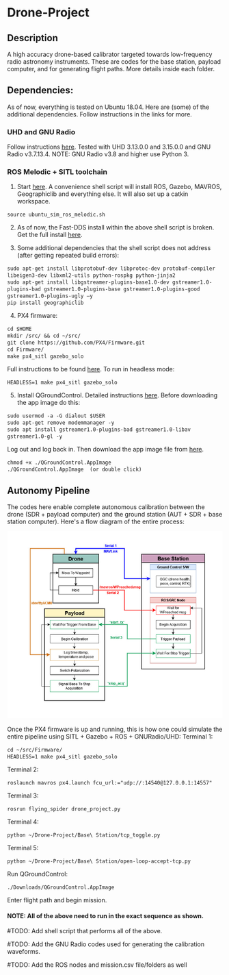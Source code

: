 # Drone-Project
## Description
A high accuracy drone-based calibrator targeted towards low-frequency radio astronomy instruments. These are codes for the base station, payload computer, and for generating flight paths. More details inside each folder.

## Dependencies:
As of now, everything is tested on Ubuntu 18.04. Here are (some) of the additional dependencies. Follow instructions in the links for more.

### UHD and GNU Radio 
Follow instructions [here](https://kb.ettus.com/Building_and_Installing_the_USRP_Open-Source_Toolchain_(UHD_and_GNU_Radio)_on_Linux). Tested with UHD 3.13.0.0 and 3.15.0.0 and GNU Radio v3.7.13.4. NOTE: GNU Radio v3.8 and higher use Python 3.

### ROS Melodic + SITL toolchain
1. Start [here](https://dev.px4.io/v1.9.0/en/setup/dev_env_linux_ubuntu.html). A convenience shell script will install ROS, Gazebo, MAVROS, Geographiclib and everything else. It will also set up a catkin workspace.
```
source ubuntu_sim_ros_melodic.sh
```
2. As of now, the Fast-DDS install within the above shell script is broken. Get the full install [here](https://www.eprosima.com/index.php/downloads-all).

3. Some additional dependencies that the shell script does not address (after getting repeated build errors):
```
sudo apt-get install libprotobuf-dev libprotoc-dev protobuf-compiler libeigen3-dev libxml2-utils python-rospkg python-jinja2
sudo apt-get install libgstreamer-plugins-base1.0-dev gstreamer1.0-plugins-bad gstreamer1.0-plugins-base gstreamer1.0-plugins-good gstreamer1.0-plugins-ugly –y
pip install geographiclib
```

4. PX4 firmware:
```
cd $HOME
mkdir /src/ && cd ~/src/
git clone https://github.com/PX4/Firmware.git
cd Firmware/
make px4_sitl gazebo_solo
```
Full instructions to be found [here](https://dev.px4.io/v1.9.0/en/setup/building_px4.html). To run in headless mode:
```
HEADLESS=1 make px4_sitl gazebo_solo
```
5. Install QGroundControl. Detailed instructions [here](https://docs.qgroundcontrol.com/en/getting_started/download_and_install.html). Before downloading the app image do this:
```
sudo usermod -a -G dialout $USER
sudo apt-get remove modemmanager -y
sudo apt install gstreamer1.0-plugins-bad gstreamer1.0-libav gstreamer1.0-gl -y
```
Log out and log back in. Then download the app image file from [here](https://s3-us-west-2.amazonaws.com/qgroundcontrol/latest/QGroundControl.AppImage).
```
chmod +x ./QGroundControl.AppImage
./QGroundControl.AppImage  (or double click)
```
## Autonomy Pipeline
The codes here enable complete autonomous calibration between the drone (SDR + payload computer) and the ground station (AUT + SDR + base station computer). Here's a flow diagram of the entire process:

![pipeline](autonomy_pipeline.jpg)

Once the PX4 firmware is up and running, this is how one could simulate the entire pipeline using SITL + Gazebo + ROS + GNURadio/UHD:
Terminal 1:
```
cd ~/src/Firmware/
HEADLESS=1 make px4_sitl gazebo_solo
```
Terminal 2:
```
roslaunch mavros px4.launch fcu_url:="udp://:14540@127.0.0.1:14557"
```
Terminal 3:
```
rosrun flying_spider drone_project.py
```
Terminal 4:
```
python ~/Drone-Project/Base\ Station/tcp_toggle.py
```
Terminal 5:
```
python ~/Drone-Project/Base\ Station/open-loop-accept-tcp.py
```
Run QGroundControl:
```
./Downloads/QGroundControl.AppImage
```
Enter flight path and begin mission.

#### NOTE: All of the above need to run in the exact sequence as shown.

#TODO: Add shell script that performs all of the above.

#TODO: Add the GNU Radio codes used for generating the calibration waveforms.

#TODO: Add the ROS nodes and mission.csv file/folders as well



